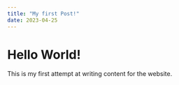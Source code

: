 ```yaml
---
title: "My first Post!"
date: 2023-04-25
---
```


# Hello World!

This is my first attempt at writing content for the website.
